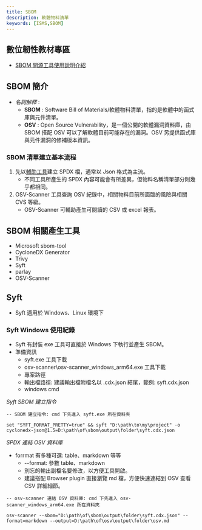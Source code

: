 ```yaml
---
title: SBOM
description: 軟體物料清單
keywords: [ISMS,SBOM]
---
```


## 數位韌性教材專區
* [SBOM 開源工具使用說明介紹](https://material.nics.nat.gov.tw/material/maintainable/Guide_to_SBOM_and_OSV_Tools/)

## SBOM 簡介
* _名詞解釋_ : 
    * __SBOM__ : Software Bill of Materials/軟體物料清單，指的是軟體中的函式庫與元件清單。
    * __OSV__ : Open Source Vulnerability，是一個公開的軟體漏洞資料庫，由 SBOM 搭配 OSV 可以了解軟體目前可能存在的漏洞。OSV 另提供函式庫與元件漏洞的修補版本資訊。

### SBOM 清單建立基本流程 
1. 先以[輔助工具](#SBOM_Tools)建立 SPDX 檔，通常以 Json 格式為主流。
    * 不同工具所產生的 SPDX 內容可能會有所差異，但物料名稱清單部分則幾乎都相同。
2. OSV-Scanner 工具查詢 OSV 紀錄中，相關物料目前所面臨的風險與相關 CVS 等級。
    * OSV-Scanner 可輔助產生可閱讀的 CSV 或 excel 報表。


## SBOM 相關產生工具<span id="SBOM_Tools">&nbsp;</span>
* Microsoft sbom-tool
* CycloneDX Generator
* Trivy
* Syft
* parlay
* OSV-Scanner


## Syft
* Syft 適用於 Windows、Linux 環境下

### Syft Windows 使用紀錄
* Syft 有封裝 exe 工具可直接於 Windows 下執行並產生 SBOM。
* 準備資訊
    * syft.exe 工具下載 
    * osv-scanner\osv-scanner_windows_arm64.exe 工具下載 
    * 專案路徑
    * 輸出檔路徑: 建議輸出檔附檔名以 .cdx.json 結尾，範例: syft.cdx.json
    * windows cmd

_Syft SBOM 建立指令_

```
-- SBOM 建立指令: cmd 下先進入 syft.exe 所在資料夾

set "SYFT_FORMAT_PRETTY=true" && syft "D:\path\to\my\project" -o cyclonedx-json@1.5=D:\path\of\sbom\output\folder\syft.cdx.json

```

_SPDX 連結 OSV 資料庫_

* forrmat 有多種可選: table、markdown 等等
    * --format: 參數 table、markdown
    * 別忘的輸出副檔名要修改，以方便工具開啟。
    * 建議搭配 Browser plugin 直接瀏覽 md 檔，方便快速連結到 OSV 查看 CSV 詳細細節。

```
-- osv-scanner 連結 OSV 資料庫: cmd 下先進入 osv-scanner_windows_arm64.exe 所在資料夾

osv-scanner --sbom="D:\path\of\sbom\output\folder\syft.cdx.json" --format=markdown --output=D:\path\of\osv\output\folder\osv.md

```
